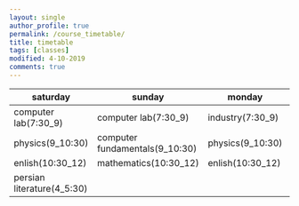 ```yaml
---
layout: single
author_profile: true
permalink: /course_timetable/
title: timetable
tags: [classes]
modified: 4-10-2019
comments: true
---
```



  |**saturday** |**sunday**|**monday**|**tuesday** |  
  |-------------|----------|----------|------------| 
  |computer lab(7:30_9)|computer lab(7:30_9)|industry(7:30_9)|computer lab(7:30_9)
  |physics(9_10:30)|computer fundamentals(9_10:30)|physics(9_10:30)|computer fundamentals (9_10:30)
  |enlish(10:30_12)|mathematics(10:30_12)|enlish(10:30_12)|mathematics(10:30_12)  
  |persian literature(4_5:30)| ||persian literature(4_5:30)|        
  
